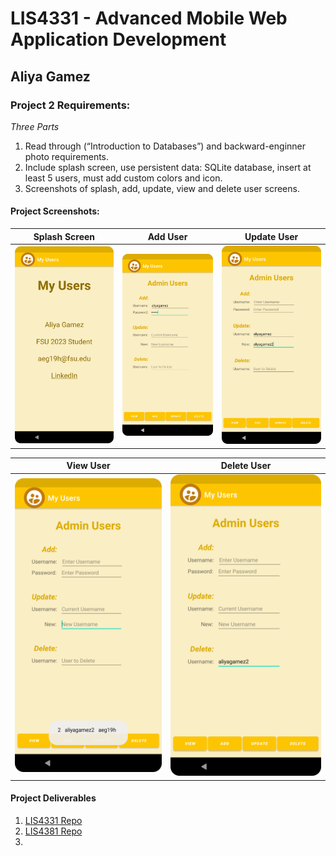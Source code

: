 # LIS4331 - Advanced Mobile Web Application Development

## Aliya Gamez

### Project 2 Requirements:

*Three Parts*

1. Read through (“Introduction to Databases”) and backward-enginner photo requirements.
2. Include splash screen, use persistent data: SQLite database, insert at least 5 users, must add custom colors and icon.
3. Screenshots of splash, add, update, view and delete user screens.

#### Project Screenshots:

| <b>Splash Screen</b> | <b>Add User</b> | <b>Update User</b>
| :--: | :--: | :--: |
| ![Splash Screen Screenshot](img/splash.png) | ![Add User Screen Screenshot](img/add.png) | ![Update User Screen Screenshot](img/update.png)

| <b>View User</b> | <b>Delete User</b> |
| :--: | :--: |
| ![View Users Screen Screenshit](img/view.png) | ![Delete User Screen Screenshot](img/delete.png) |

#### Project Deliverables

1. [LIS4331 Repo](https://bitbucket.org/aeg19h/lis4331/src/main/)
2. [LIS4381 Repo](https://bitbucket.org/aeg19h/lis4381/src/master/)
3. 

